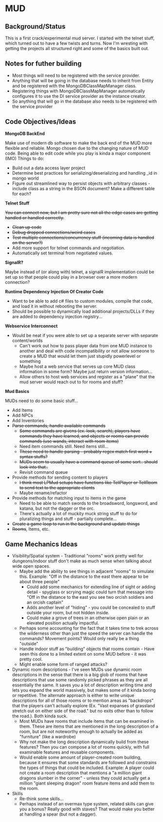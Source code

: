 # MUD
## Background/Status
This is a first crack/experimental mud server. I started with the telnet stuff, which turned out to have a few twists and turns. Now I'm wresting with getting the projects all structured right and some of the basics built out.
## Notes for futher building
* Most things will need to be registered with the service provider.
* Anything that will be going in the database needs to inherit from Entity and be registered with the MongoDBClassMapManager class.
* Registering things with MongoDBClassMapManager automatically configures it to use the DI service provider as the instance creator.
* So anything that will go in the database also needs to be registered with the service provider
## Code Objectives/Ideas
**MongoDB BackEnd**

Make use of modern db software to make the back end of the MUD more flexible and reliable. Mongo chosen due to the changing nature of MUD code. Being able to edit code while you play is kinda a major component (IMO)
Things to do:
* Build out a data access layer project
* Determine best practices for serializing/deserializing and handling _id in mongo world
* Figure out streamlined way to persist objects with arbitrary classes - include class as a string in the BSON document? Make a different table for each?

**Telnet Stuff**

~~You can connect now, but I am pretty sure not all the edge cases are getting handled or handled correctly.~~
* ~~Clean up code~~
* ~~Debug dropped connections/weird cases~~
* ~~Test multiple connections/concurrency stuff (incoming data is handled on the server?)~~
* Add more support for telnet commands and negotiation.
* Automatically set terminal from negotiated values.

**SignalR?**

Maybe instead of (or along with) telnet, a signalR implementation could be set up so that people could play in a browser over a more modern connection?

**Runtime Dependency Injection Of Creator Code**

* Want to be able to add c# files to custom modules, compile that code, and load it in without rebooting the server.
* Should be possible to dynamically load additional projects/DLLs if they are added to dependency injection registry...

**Webservice Interconnect**

* Would be neat if you were able to set up a separate server with separate content/worlds
    * Can't work out how to pass player data from one MUD instance to another and deal with code incompatibility or not allow someone to create a MUD that would let them just stupidly powerlevel or something
    * Maybe host a web service that serves up core MUD class information in some form? Maybe just return version information...
    * Allow others to host web services and register as a "plane" that the mud server would reach out to for rooms and stuff?

**Mud Basics**

MUDs need to do some basic stuff...
* Add Items
* Add NPCs
* Add Inventories
* ~~Parse commands, handle available commands~~
    * ~~Some commands are givens (ex. look, search), players have commands they have learned, and objects or rooms can provide commands (use wands, interact with room items)~~
    * Need item commands still. Need items still...
    * ~~These need to handle parsing - probably regex match first word + syntax stuffs?~~
    * ~~MUDs seem to usually have a command queue of some sort.. should look into that..~~
    * Revisit command queue
* Provide methods for sending content to players
    * ~~I think most LPMud setups have functions like TellPlayer or TellRoom to send text to the appropriate clients~~
    * Maybe rename/refactor
* Provide methods for matching input to items in the game
    * Need to be able to match swords to the broadsword, longsword, and katana, but not the dagger or the orc.
    * There's actually a lot of muckity muck string stuff to do for pluralizing things and stuff - partially complete...
* ~~Create a game loop to run in the background and update things~~
* ~~Rooms~~, Items, etc.
## Game Mechanics Ideas ##
* Visibility/Spatial system - Traditional "rooms" work pretty well for dungeons/indoor stuff don't make as much sense when talking about wide open spaces. 
    * Maybe add the ability to see things in adjacent "rooms" to simulate this. Example: "Off in the distance to the east there appear to be about three people"
        * Could add some mechanics for extending line of sight or adding detail - spyglass or scrying magic could turn that message into "Off in the distance to the east you see two orcish soldiers and an orcish captain"
        * Adds another level of "hiding" - you could be concealed to stuff outside your room, but not hidden inside.
        * Could make a grove of trees in an otherwise open plain or an elevated position actually impactful.
    * Perhaps some accounting for the fact that it takes time to trek across the wilderness other than just the speed the server can handle the commands? Movement points? Would only really be a thing "outside"
    * Handle indoor stuff as "building" objects that rooms contain - Have seen this done to a limited extent on some MUD before - it was pretty cool.
    * Might enable some form of ranged attacks?
* Dynamic room descriptions - I've seen MUDs use dynamic room descriptions in the sense that there is a big glob of rooms that have descriptions that use some randomly picked phrases as they are all essentially the same. It saves you a lot of description writing time and lets you expand the world massively, but makes some of it kinda boring or repetitive. The alternate approach is either to write unique descriptions for all of those rooms or to mention areas as "backdrops" that the players can't actually explore (Ex. "Vast expanses of grassland stretch out on either side of the road." but no exits other than to follow the road.). Both kinda suck.
    * Most MUDs have rooms that include items that can be examined in them. These are items that are mentioned in the long description of a room, but are not noteworthy enough to actually be added as "furniture" (like a wardrobe)
    * Why not make the long description dynamically build from these features? Then you can compose a lot of rooms quickly, with full examinable features and reusable components.
    * Would enable some amount of player-created room building, because it ensures that some standards are followed and constrains the types of things that could be included. Example: A player could not create a room description that mentions a "a million giant dragons slumber in the corner" - unless they could actually get a million "giant sleeping dragon" room feature items and add them to the room.
* Skills
    * Re-think some skills...
    * Perhaps instead of an overmax type system, related skills can give you a bonus? Really good with staves? That would make you better at handling a spear (but not a dagger).


